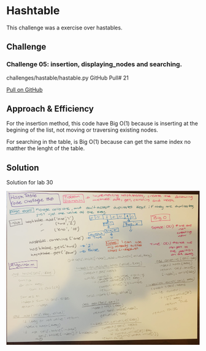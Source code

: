 # Hashtable
This challenge was a exercise over hastables.

## Challenge
### Challenge 05: insertion, displaying_nodes and searching.

challenges/hastable/hastable.py
GitHub Pull# 21

[Pull on GitHub](https://github.com/ilealm/data-structures-and-algorithms-python/pull/21)


## Approach & Efficiency
For the insertion method, this code have Big O(1) because is inserting at the begining of the list, not moving or traversing existing nodes.

For searching in the table, is Big O(1) because can get the same index no matther the lenght of the table.


## Solution
Solution for lab 30

![My solution](/assets/hashtable.jpg)

